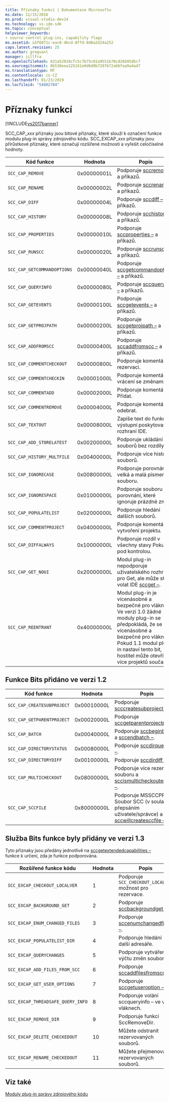 ```yaml
---
title: Příznaky funkcí | Dokumentace Microsoftu
ms.date: 11/15/2016
ms.prod: visual-studio-dev14
ms.technology: vs-ide-sdk
ms.topic: conceptual
helpviewer_keywords:
- source control plug-ins, capability flags
ms.assetid: a3f6071c-eac8-4bcd-8ffd-8d0a2d24a252
caps.latest.revision: 25
ms.author: gregvanl
manager: jillfra
ms.openlocfilehash: 831a52818cfc5c7b75c01a9551b70cd26b95dbcf
ms.sourcegitcommit: 8b538eea125241e9d6d8b7297b72a66faa9a4a47
ms.translationtype: MT
ms.contentlocale: cs-CZ
ms.lasthandoff: 01/23/2019
ms.locfileid: "54802784"
---
```

# <a name="capability-flags"></a>Příznaky funkcí
[!INCLUDE[vs2017banner](../includes/vs2017banner.md)]

SCC_CAP_*xxx* příznaky jsou bitové příznaky, které slouží k označení funkce modulu plug-in správy zdrojového kódu. SCC_EXCAP_*xxx* příznaky jsou přírůstkové příznaky, které označují rozšířené možnosti a vyřešit celočíselné hodnoty.  
  
|Kód funkce|Hodnota|Popis|  
|---------------------|-----------|-----------------|  
|`SCC_CAP_REMOVE`|0x00000001L|Podporuje [sccremove –](../extensibility/sccremove-function.md) a příkazů.|  
|`SCC_CAP_RENAME`|0x00000002L|Podporuje [sccrename –](../extensibility/sccrename-function.md) a příkazů.|  
|`SCC_CAP_DIFF`|0x00000004L|Podporuje [sccdiff –](../extensibility/sccdiff-function.md) a příkazů.|  
|`SCC_CAP_HISTORY`|0x00000008L|Podporuje [scchistory –](../extensibility/scchistory-function.md) a příkazů.|  
|`SCC_CAP_PROPERTIES`|0x00000010L|Podporuje [sccproperties –](../extensibility/sccproperties-function.md) a příkazů.|  
|`SCC_CAP_RUNSCC`|0x00000020L|Podporuje [sccrunscc –](../extensibility/sccrunscc-function.md) a příkazů.|  
|`SCC_CAP_GETCOMMANDOPTIONS`|0x00000040L|Podporuje [sccgetcommandoptions –](../extensibility/sccgetcommandoptions-function.md) a příkazů.|  
|`SCC_CAP_QUERYINFO`|0x00000080L|Podporuje [sccqueryinfo –](../extensibility/sccqueryinfo-function.md) a příkazů.|  
|`SCC_CAP_GETEVENTS`|0x00000100L|Podporuje [sccgetevents –](../extensibility/sccgetevents-function.md) a příkazů.|  
|`SCC_CAP_GETPROJPATH`|0x00000200L|Podporuje [sccgetprojpath –](../extensibility/sccgetprojpath-function.md) a příkazů.|  
|`SCC_CAP_ADDFROMSCC`|0x00000400L|Podporuje [sccaddfromscc –](../extensibility/sccaddfromscc-function.md) a příkazů.|  
|`SCC_CAP_COMMENTCHECKOUT`|0x00000800L|Podporuje komentář při rezervaci.|  
|`SCC_CAP_COMMENTCHECKIN`|0x00001000L|Podporuje komentář vrácení se změnami.|  
|`SCC_CAP_COMMENTADD`|0x00002000L|Podporuje komentář na Přidat.|  
|`SCC_CAP_COMMENTREMOVE`|0x00004000L|Podporuje komentář na odebrat.|  
|`SCC_CAP_TEXTOUT`|0x00008000L|Zapíše text do funkce výstupní poskytované rozhraní IDE.|  
|`SCC_CAP_ADD_STORELATEST`|0x00200000L|Podporuje ukládání souborů bez rozdíly.|  
|`SCC_CAP_HISTORY_MULTFILE`|0x00400000L|Podporuje více historie souborů.|  
|`SCC_CAP_IGNORECASE`|0x00800000L|Podporuje porovnání velká a malá písmena souboru.|  
|`SCC_CAP_IGNORESPACE`|0x01000000L|Podporuje souboru porovnání, které ignoruje prázdné znaky.|  
|`SCC_CAP_POPULATELIST`|0x02000000L|Podporuje hledání dalších souborů.|  
|`SCC_CAP_COMMENTPROJECT`|0x04000000L|Podporuje komentáře k vytvoření projektu.|  
|`SCC_CAP_DIFFALWAYS`|0x10000000L|Podporuje rozdíl v všechny stavy Pokud pod kontrolou.|  
|`SCC_CAP_GET_NOUI`|0x20000000L|Modul plug-in nepodporuje uživatelského rozhraní pro Get, ale může stále volat IDE [sccget –](../extensibility/sccget-function.md).|  
|`SCC_CAP_REENTRANT`|0x40000000L|Modul plug-in je vícenásobné a bezpečné pro vlákna. Ve verzi 1.0 žádné moduly plug-in se předpokládá, že se vícenásobné a bezpečné pro vlákna. Pokud 1.1 modul plug-in nastaví tento bit, hostitel může otevřít více projektů současně.|  
  
## <a name="capability-bits-added-in-version-12"></a>Funkce Bits přidáno ve verzi 1.2  
  
|Kód funkce|Hodnota|Popis|  
|---------------------|-----------|-----------------|  
|`SCC_CAP_CREATESUBPROJECT`|0x00010000L|Podporuje [scccreatesubproject –](../extensibility/scccreatesubproject-function.md).|  
|`SCC_CAP_GETPARENTPROJECT`|0x00020000L|Podporuje [sccgetparentprojectpath –](../extensibility/sccgetparentprojectpath-function.md).|  
|`SCC_CAP_BATCH`|0x00040000L|Podporuje [sccbeginbatch –](../extensibility/sccbeginbatch-function.md) a [sccendbatch –](../extensibility/sccendbatch-function.md).|  
|`SCC_CAP_DIRECTORYSTATUS`|0x00080000L|Podporuje [sccdirqueryinfo –](../extensibility/sccdirqueryinfo-function.md).|  
|`SCC_CAP_DIRECTORYDIFF`|0x00100000L|Podporuje [sccdirdiff –](../extensibility/sccdirdiff-function.md).|  
|`SCC_CAP_MULTICHECKOUT`|0x08000000L|Podporuje více rezervace souboru a [sccismulticheckoutenabled –](../extensibility/sccismulticheckoutenabled-function.md).|  
|`SCC_CAP_SCCFILE`|0x80000000L|Podporuje MSSCCPRJ. Soubor SCC (v souladu s přepsáním uživatele/správce) a [sccwillcreatesccfile –](../extensibility/sccwillcreatesccfile-function.md).|  
  
## <a name="capability-bits-added-in-version-13"></a>Služba Bits funkce byly přidány ve verzi 1.3  
 Tyto příznaky jsou předány jednotlivě na [sccgetextendedcapabilities –](../extensibility/sccgetextendedcapabilities-function.md) funkce k určení, zda je funkce podporována.  
  
|Rozšířené funkce kódu|Hodnota|Popis|  
|------------------------------|-----------|-----------------|  
|`SCC_EXCAP_CHECKOUT_LOCALVER`|1|Podporuje `SCC_CHECKOUT_LOCALVER` možnost pro rezervace.|  
|`SCC_EXCAP_BACKGROUND_GET`|2|Podporuje [sccbackgroundget –](../extensibility/sccbackgroundget-function.md).|  
|`SCC_EXCAP_ENUM_CHANGED_FILES`|3|Podporuje [sccenumchangedfiles –](../extensibility/sccenumchangedfiles-function.md).|  
|`SCC_EXCAP_POPULATELIST_DIR`|4|Podporuje hledání další adresáře.|  
|`SCC_EXCAP_QUERYCHANGES`|5|Podporuje vytváření výčtu změn souborů.|  
|`SCC_EXCAP_ADD_FILES_FROM_SCC`|6|Podporuje [sccaddfilesfromscc –](../extensibility/sccaddfilesfromscc-function.md).|  
|`SCC_EXCAP_GET_USER_OPTIONS`|7|Podporuje [sccgetuseroption –](../extensibility/sccgetuseroption-function.md).|  
|`SCC_EXCAP_THREADSAFE_QUERY_INFO`|8|Podporuje volání sccqueryinfo – ve více vláknech.|  
|`SCC_EXCAP_REMOVE_DIR`|9|Podporuje funkci SccRemoveDir.|  
|`SCC_EXCAP_DELETE_CHECKEDOUT`|10|Můžete odstranit rezervovaných souborů.|  
|`SCC_EXCAP_RENAME_CHECKEDOUT`|11|Můžete přejmenovat rezervovaných souborů.|  
  
## <a name="see-also"></a>Viz také  
 [Moduly plug-in správy zdrojového kódu](../extensibility/source-control-plug-ins.md)
